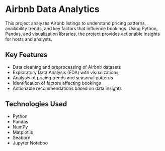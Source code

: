 # Airbnb Data Analytics

This project analyzes Airbnb listings to understand pricing patterns, availability trends, and key factors that influence bookings. Using Python, Pandas, and visualization libraries, the project provides actionable insights for hosts and analysts.
## Key Features

- Data cleaning and preprocessing of Airbnb datasets
- Exploratory Data Analysis (EDA) with visualizations
- Analysis of pricing trends and seasonal patterns
- Identification of factors affecting bookings
- Actionable recommendations based on data insights

## Technologies Used

- Python
- Pandas
- NumPy
- Matplotlib
- Seaborn
- Jupyter Noteboo
